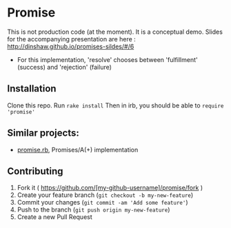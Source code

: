 # Promise
This is not production code (at the moment). It is a conceptual demo.
Slides for the accompanying presentation are here :  http://dinshaw.github.io/promises-sildes/#/6

* For this implementation, 'resolve' chooses between 'fulfillment' (success) and 'rejection' (failure)

## Installation
Clone this repo.
Run `rake install`
Then in irb, you should be able to `require 'promise'`

## Similar projects:
- [promise.rb](https://github.com/lgierth/promise.rb/blob/master/README.md), Promises/A(+) implementation

## Contributing

1. Fork it ( https://github.com/[my-github-username]/promise/fork )
2. Create your feature branch (`git checkout -b my-new-feature`)
3. Commit your changes (`git commit -am 'Add some feature'`)
4. Push to the branch (`git push origin my-new-feature`)
5. Create a new Pull Request
